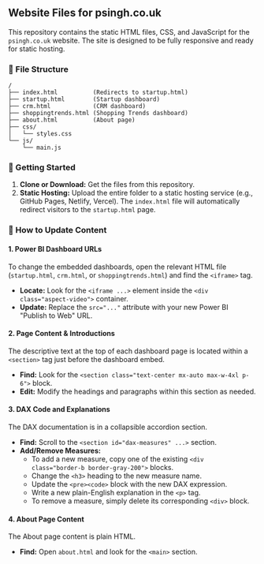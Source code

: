 ## Website Files for psingh.co.uk

This repository contains the static HTML files, CSS, and JavaScript for the `psingh.co.uk` website. The site is designed to be fully responsive and ready for static hosting.

### 📁 File Structure

```
/
├── index.html          (Redirects to startup.html)
├── startup.html        (Startup dashboard)
├── crm.html            (CRM dashboard)
├── shoppingtrends.html (Shopping Trends dashboard)
├── about.html          (About page)
├── css/
│   └── styles.css
└── js/
    └── main.js
```

### 🚀 Getting Started

1. **Clone or Download:** Get the files from this repository.
2. **Static Hosting:** Upload the entire folder to a static hosting service (e.g., GitHub Pages, Netlify, Vercel). The `index.html` file will automatically redirect visitors to the `startup.html` page.

### 📝 How to Update Content

#### 1. Power BI Dashboard URLs

To change the embedded dashboards, open the relevant HTML file (`startup.html`, `crm.html`, or `shoppingtrends.html`) and find the `<iframe>` tag.

- **Locate:** Look for the `<iframe ...>` element inside the `<div class="aspect-video">` container.
- **Update:** Replace the `src="..."` attribute with your new Power BI "Publish to Web" URL.

#### 2. Page Content & Introductions

The descriptive text at the top of each dashboard page is located within a `<section>` tag just before the dashboard embed.

- **Find:** Look for the `<section class="text-center mx-auto max-w-4xl p-6">` block.
- **Edit:** Modify the headings and paragraphs within this section as needed.

#### 3. DAX Code and Explanations

The DAX documentation is in a collapsible accordion section.

- **Find:** Scroll to the `<section id="dax-measures" ...>` section.
- **Add/Remove Measures:**
  - To add a new measure, copy one of the existing `<div class="border-b border-gray-200">` blocks.
  - Change the `<h3>` heading to the new measure name.
  - Update the `<pre><code>` block with the new DAX expression.
  - Write a new plain-English explanation in the `<p>` tag.
  - To remove a measure, simply delete its corresponding `<div>` block.

#### 4. About Page Content

The About page content is plain HTML.

- **Find:** Open `about.html` and look for the `<main>` section.